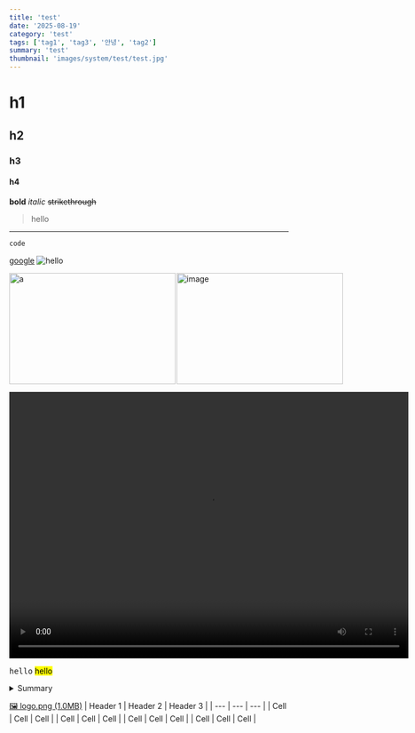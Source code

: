 ```yaml
---
title: 'test'
date: '2025-08-19'
category: 'test'
tags: ['tag1', 'tag3', '안녕', 'tag2']
summary: 'test'
thumbnail: 'images/system/test/test.jpg'
---
```


# h1
## h2
### h3
#### h4
**bold**
_italic_
~~strikethrough~~
> hello

---

```js
code
```
[google](www.google.com)
![hello](/velogit/images/system/logo/logo.png)
<div style="display:grid;grid-template-columns:repeat(2,1fr);gap:2px;">
               <img src="/velogit/images/system/logo/logo.png" width="300" height="200" alt="a" style="object-fit: cover;" /><img src="/velogit/images/system/logo/logo.png" width="300" height="200" alt="image" style="object-fit: cover;" />
             </div>

<video src="/velogit/videos/test/sample.mp4" width="720" height="480" controls></video>

<kbd>hello</kbd>
<mark>hello</mark>
<details>
  <summary>Summary</summary>
  Content
</details>

[🖼️ logo.png (1.0MB)](/velogit/uploads/your_subDirectory_name/logo.png)
| Header 1 | Header 2 | Header 3 |
| --- | --- | --- |
| Cell | Cell | Cell |
| Cell | Cell | Cell |
| Cell | Cell | Cell |
| Cell | Cell | Cell |





